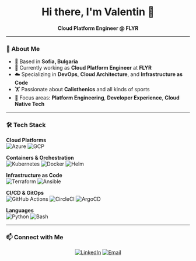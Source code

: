 <div align="center">
  
# Hi there, I'm Valentin 👋
  
**Cloud Platform Engineer @ FLYR**

</div>

---

### 🚀 About Me

- 📍 Based in **Sofia, Bulgaria**
- 💼 Currently working as **Cloud Platform Engineer** at **FLYR**
- ☁️ Specializing in **DevOps**, **Cloud Architecture**, and **Infrastructure as Code**
- 🏋️ Passionate about **Calisthenics** and all kinds of sports
- 🎯 Focus areas: **Platform Engineering**, **Developer Experience**, **Cloud Native Tech**

---

### 🛠️ Tech Stack

**Cloud Platforms**  
![Azure](https://img.shields.io/badge/Azure-0078D4?style=flat-square&logo=microsoftazure&logoColor=white)
![GCP](https://img.shields.io/badge/Google_Cloud-4285F4?style=flat-square&logo=google-cloud&logoColor=white)

**Containers & Orchestration**  
![Kubernetes](https://img.shields.io/badge/Kubernetes-326CE5?style=flat-square&logo=kubernetes&logoColor=white)
![Docker](https://img.shields.io/badge/Docker-2496ED?style=flat-square&logo=docker&logoColor=white)
![Helm](https://img.shields.io/badge/Helm-0F1689?style=flat-square&logo=helm&logoColor=white)

**Infrastructure as Code**  
![Terraform](https://img.shields.io/badge/Terraform-7B42BC?style=flat-square&logo=terraform&logoColor=white)
![Ansible](https://img.shields.io/badge/Ansible-EE0000?style=flat-square&logo=ansible&logoColor=white)

**CI/CD & GitOps**  
![GitHub Actions](https://img.shields.io/badge/GitHub_Actions-2088FF?style=flat-square&logo=github-actions&logoColor=white)
![CircleCI](https://img.shields.io/badge/CircleCI-343434?style=flat-square&logo=circleci&logoColor=white)
![ArgoCD](https://img.shields.io/badge/ArgoCD-EF7B4D?style=flat-square&logo=argo&logoColor=white)

**Languages**  
![Python](https://img.shields.io/badge/Python-3776AB?style=flat-square&logo=python&logoColor=white)
![Bash](https://img.shields.io/badge/Bash-4EAA25?style=flat-square&logo=gnu-bash&logoColor=white)

---

### 📫 Connect with Me

<div align="center">
  
[![LinkedIn](https://img.shields.io/badge/LinkedIn-0077B5?style=for-the-badge&logo=linkedin&logoColor=white)](https://www.linkedin.com/in/valentin-todorov-49b065218/)
[![Email](https://img.shields.io/badge/Email-D14836?style=for-the-badge&logo=gmail&logoColor=white)](mailto:valentin.v.todorov@gmail.com)

</div>
